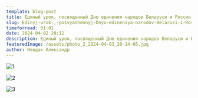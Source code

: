```yaml
---
template: blog-post
title: Единый урок, посвященный Дню единения народов Беларуси и России
slug: Edinyj-urok-,-posvyashennyj-Dnyu-edineniya-narodov-Belarusi-i-Rossii
timeforread: 01:01
date: 2024-04-02 20:12
description: Единый урок, посвященный Дню единения народов Беларуси и России
featuredImage: /assets/photo_2_2024-04-03_20-14-05.jpg
author: Невдах Александр
---
```

![1](/assets/photo_4_2024-04-03_20-14-05.jpg "1")

![2](/assets/photo_3_2024-04-03_20-14-05.jpg "2")

![3](/assets/photo_1_2024-04-03_20-14-05.jpg "3")